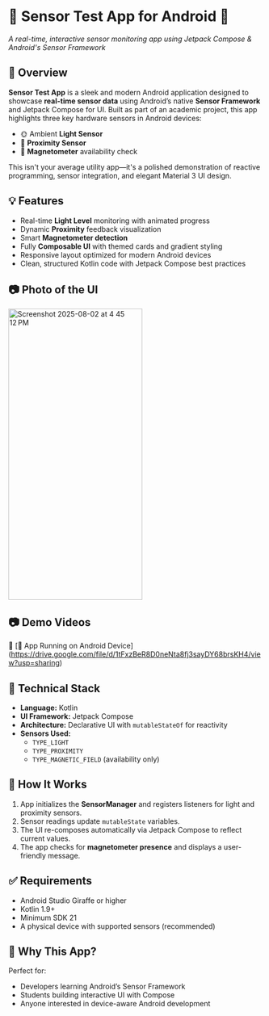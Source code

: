 # 🧪 Sensor Test App for Android 🚀  
_A real-time, interactive sensor monitoring app using Jetpack Compose & Android's Sensor Framework_

## 🌟 Overview

**Sensor Test App** is a sleek and modern Android application designed to showcase **real-time sensor data** using Android’s native **Sensor Framework** and Jetpack Compose for UI. Built as part of an academic project, this app highlights three key hardware sensors in Android devices:

- 🌞 Ambient **Light Sensor**
- 📶 **Proximity Sensor**
- 🧲 **Magnetometer** availability check

This isn't your average utility app—it's a polished demonstration of reactive programming, sensor integration, and elegant Material 3 UI design.

## 💡 Features

- Real-time **Light Level** monitoring with animated progress  
- Dynamic **Proximity** feedback visualization  
- Smart **Magnetometer detection**  
- Fully **Composable UI** with themed cards and gradient styling  
- Responsive layout optimized for modern Android devices  
- Clean, structured Kotlin code with Jetpack Compose best practices

## 📷 Photo of the UI
<img width="265" height="577" alt="Screenshot 2025-08-02 at 4 45 12 PM" src="https://github.com/user-attachments/assets/373fc82b-acc3-4cc4-94b9-20ce192ff4a4" />

## 📷 Demo Videos

🎥 [📱 App Running on Android Device] (https://drive.google.com/file/d/1tFxzBeR8D0neNta8fj3sayDY68brsKH4/view?usp=sharing)

## 🧠 Technical Stack

- **Language:** Kotlin  
- **UI Framework:** Jetpack Compose  
- **Architecture:** Declarative UI with `mutableStateOf` for reactivity  
- **Sensors Used:**  
  - `TYPE_LIGHT`  
  - `TYPE_PROXIMITY`  
  - `TYPE_MAGNETIC_FIELD` (availability only)

## 🚀 How It Works

1. App initializes the **SensorManager** and registers listeners for light and proximity sensors.
2. Sensor readings update `mutableState` variables.
3. The UI re-composes automatically via Jetpack Compose to reflect current values.
4. The app checks for **magnetometer presence** and displays a user-friendly message.

## ✅ Requirements

- Android Studio Giraffe or higher  
- Kotlin 1.9+  
- Minimum SDK 21  
- A physical device with supported sensors (recommended)

## 📌 Why This App?

Perfect for:

- Developers learning Android’s Sensor Framework  
- Students building interactive UI with Compose  
- Anyone interested in device-aware Android development

